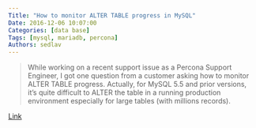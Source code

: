 ```yaml
---
Title: "How to monitor ALTER TABLE progress in MySQL"
Date: 2016-12-06 10:07:00
Categories: [data base]
Tags: [mysql, mariadb, percona]
Authors: sedlav
---
```


> While working on a recent support issue as a Percona Support Engineer,  I got one question from a customer asking how to monitor ALTER TABLE progress. Actually, for MySQL 5.5 and prior versions, it’s quite difficult to ALTER the table in a running production environment especially for large tables (with millions records).

[Link](http://www.mysqlperformanceblog.com/2014/02/26/monitor-alter-table-progress-innodb_file_per_table/)
